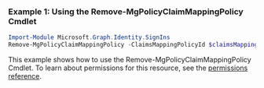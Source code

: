 ### Example 1: Using the Remove-MgPolicyClaimMappingPolicy Cmdlet
```powershell
Import-Module Microsoft.Graph.Identity.SignIns
Remove-MgPolicyClaimMappingPolicy -ClaimsMappingPolicyId $claimsMappingPolicyId
```
This example shows how to use the Remove-MgPolicyClaimMappingPolicy Cmdlet.
To learn about permissions for this resource, see the [permissions reference](/graph/permissions-reference).
